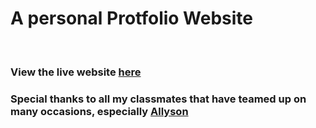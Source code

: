<h1>A personal Protfolio Website</h1><br>
<h3>View the live website <a href = "https://kirbyeburns.github.io">here</a>
<br>
<h3>Special thanks to all my classmates that have teamed up on many occasions, especially <a href = "https://allysonbusch.github.io">Allyson</a>
